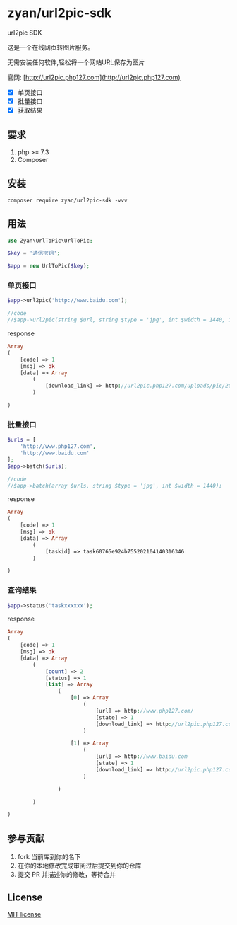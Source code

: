 

# zyan/url2pic-sdk

url2pic SDK

这是一个在线网页转图片服务。

无需安装任何软件,轻松将一个网站URL保存为图片

官网:  [http://url2pic.php127.com](http://url2pic.php127.com)


- [x] 单页接口
- [x] 批量接口
- [x] 获取结果

## 要求

1. php >= 7.3
2. Composer

## 安装

```shell
composer require zyan/url2pic-sdk -vvv
```
## 用法

```php
use Zyan\UrlToPic\UrlToPic;

$key = '通信密钥';

$app = new UrlToPic($key);
```

### 单页接口


```php
$app->url2pic('http://www.baidu.com');

//code
//$app->url2pic(string $url, string $type = 'jpg', int $width = 1440, int $timeout = 30)
```

response

```php
Array
(
    [code] => 1
    [msg] => ok
    [data] => Array
        (
            [download_link] => http://url2pic.php127.com/uploads/pic/2021-04-14/pic60765e8c046c4febb7b22335b326cd5bc40b8c80a5042_1440.jpg
        )

)
```


### 批量接口

```php
$urls = [
    'http://www.php127.com',
    'http://www.baidu.com'
];
$app->batch($urls);

//code
//$app->batch(array $urls, string $type = 'jpg', int $width = 1440);
```

response

```php
Array
(
    [code] => 1
    [msg] => ok
    [data] => Array
        (
            [taskid] => task60765e924b755202104140316346
        )

)
```



### 查询结果

```php
$app->status('taskxxxxxx');
```
response

```php
Array
(
    [code] => 1
    [msg] => ok
    [data] => Array
        (
            [count] => 2
            [status] => 1
            [list] => Array
                (
                    [0] => Array
                        (
                            [url] => http://www.php127.com/
                            [state] => 1
                            [download_link] => http://url2pic.php127.com/uploads/pic/2021-04-14/pic60765c9caa717a0ed430033638fefe3a07be15d6e9eac_1440.jpg
                        )

                    [1] => Array
                        (
                            [url] => http://www.baidu.com
                            [state] => 1
                            [download_link] => http://url2pic.php127.com/uploads/pic/2021-04-14/pic60765ca1bc6d7f9cd904c266e7f7ff4d63deb9ef6adce_1440.jpg
                        )

                )

        )

)
```


## 参与贡献

1. fork 当前库到你的名下
2. 在你的本地修改完成审阅过后提交到你的仓库
3. 提交 PR 并描述你的修改，等待合并
## License

[MIT license](https://opensource.org/licenses/MIT)
